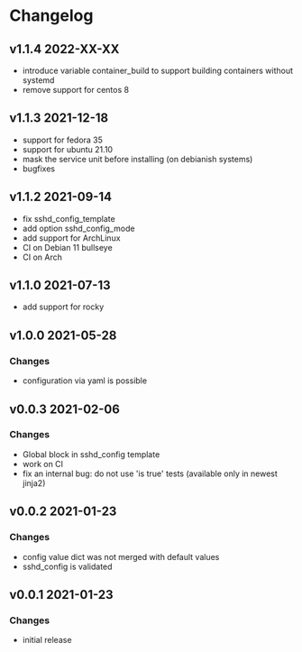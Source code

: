 # Changelog

## v1.1.4 2022-XX-XX

- introduce variable container_build to support building containers without systemd
- remove support for centos 8

## v1.1.3 2021-12-18

- support for fedora 35
- support for ubuntu 21.10
- mask the service unit before installing (on debianish systems)
- bugfixes

## v1.1.2 2021-09-14

- fix sshd_config_template
- add option sshd_config_mode
- add support for ArchLinux
- CI on Debian 11 bullseye
- CI on Arch

## v1.1.0 2021-07-13

- add support for rocky

## v1.0.0 2021-05-28

### Changes

- configuration via yaml is possible

## v0.0.3 2021-02-06

### Changes

- Global block in sshd_config template
- work on CI
- fix an internal bug: do not use 'is true' tests (available only in newest jinja2)

## v0.0.2 2021-01-23

### Changes

- config value dict was not merged with default values
- sshd_config is validated

## v0.0.1 2021-01-23

### Changes

- initial release

